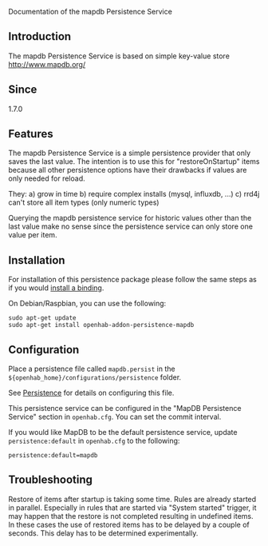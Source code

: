 Documentation of the mapdb Persistence Service

## Introduction

The mapdb Persistence Service is based on simple key-value store http://www.mapdb.org/

## Since 

1.7.0

## Features

The mapdb Persistence Service is a simple persistence provider that only saves the last value. The intention is to use this for "restoreOnStartup" items because all other persistence options have their drawbacks if values are only needed for reload.

They:
a) grow in time
b) require complex installs (mysql, influxdb, ...)
c) rrd4j can't store all item types (only numeric types)

Querying the mapdb persistence service for historic values other than the last value make no sense since the persistence service can only store one value per item.

## Installation

For installation of this persistence package please follow the same steps as if you would [install a binding](Bindings).

On Debian/Raspbian, you can use the following:

```
sudo apt-get update
sudo apt-get install openhab-addon-persistence-mapdb
```

## Configuration

Place a persistence file called `mapdb.persist` in the `${openhab_home}/configurations/persistence` folder.

See [Persistence](Persistence) for details on configuring this file.

This persistence service can be configured in the "MapDB Persistence Service" section in `openhab.cfg`.
You can set the commit interval.

If you would like MapDB to be the default persistence service, update `persistence:default` in `openhab.cfg` to the following:

```
persistence:default=mapdb
```

## Troubleshooting

Restore of items after startup is taking some time. Rules are already started in parallel. Especially in rules that are started via "System started" trigger, it may happen that the restore is not completed resulting in undefined items. In these cases the use of restored items has to be delayed by a couple of seconds. This delay has to be determined experimentally.